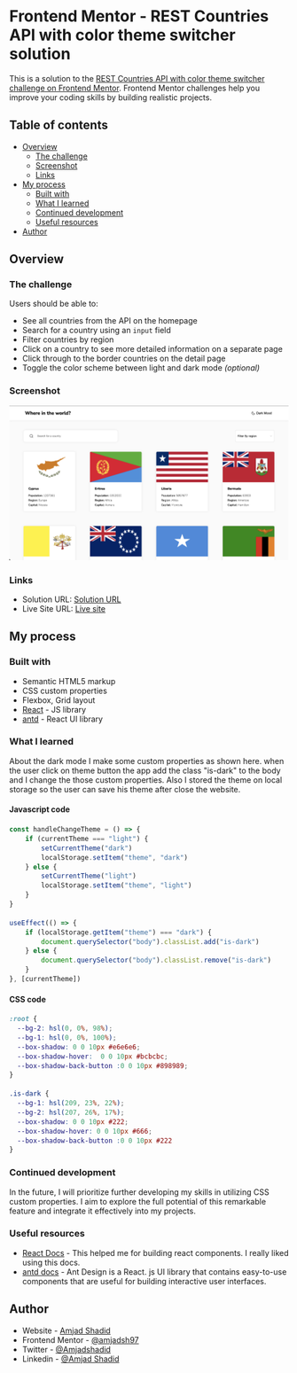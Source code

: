 # Frontend Mentor - REST Countries API with color theme switcher solution

This is a solution to the [REST Countries API with color theme switcher challenge on Frontend Mentor](https://www.frontendmentor.io/challenges/rest-countries-api-with-color-theme-switcher-5cacc469fec04111f7b848ca). Frontend Mentor challenges help you improve your coding skills by building realistic projects.

## Table of contents

- [Overview](#overview)
    - [The challenge](#the-challenge)
    - [Screenshot](#screenshot)
    - [Links](#links)
- [My process](#my-process)
    - [Built with](#built-with)
    - [What I learned](#what-i-learned)
    - [Continued development](#continued-development)
    - [Useful resources](#useful-resources)
- [Author](#author)

## Overview

### The challenge

Users should be able to:

- See all countries from the API on the homepage
- Search for a country using an `input` field
- Filter countries by region
- Click on a country to see more detailed information on a separate page
- Click through to the border countries on the detail page
- Toggle the color scheme between light and dark mode *(optional)*

### Screenshot

![](./project-image.png)

### Links

- Solution URL: [Solution URL](https://github.com/amjadsh97/rest-countires-api)
- Live Site URL: [Live site](https://rest-countires-api.vercel.app/)

## My process

### Built with

- Semantic HTML5 markup
- CSS custom properties
- Flexbox, Grid layout
- [React](https://reactjs.org/) - JS library
- [antd](https://ant.design/) - React UI library

### What I learned

About the dark mode I make some custom properties as shown here. when the user click on theme button the 
app add the class "is-dark" to the body and I change the those custom properties. Also I stored the theme on local storage
so the user can save his theme after close the website.

#### Javascript code
```js
const handleChangeTheme = () => {
	if (currentTheme === "light") {
		setCurrentTheme("dark")
		localStorage.setItem("theme", "dark")
	} else {
		setCurrentTheme("light")
		localStorage.setItem("theme", "light")
	}
}

useEffect(() => {
	if (localStorage.getItem("theme") === "dark") {
		document.querySelector("body").classList.add("is-dark")
	} else {
		document.querySelector("body").classList.remove("is-dark")
	}
}, [currentTheme])
```

#### CSS code
```css
:root {
  --bg-2: hsl(0, 0%, 98%);
  --bg-1: hsl(0, 0%, 100%);
  --box-shadow: 0 0 10px #e6e6e6;
  --box-shadow-hover:  0 0 10px #bcbcbc;
  --box-shadow-back-button :0 0 10px #898989;
}

.is-dark {
  --bg-1: hsl(209, 23%, 22%);
  --bg-2: hsl(207, 26%, 17%);
  --box-shadow: 0 0 10px #222;
  --box-shadow-hover: 0 0 10px #666;
  --box-shadow-back-button :0 0 10px #222
}
```

### Continued development

In the future, I will prioritize further developing my skills in utilizing CSS custom properties. I aim to explore the full potential of this remarkable feature and integrate it effectively into my projects.

### Useful resources

- [React Docs](https://react.dev/) - This helped me for building react components. I really liked using this docs.
- [antd docs](https://ant.design/) -
  Ant Design is a React. js UI library that contains easy-to-use components that are useful for building interactive user interfaces.

## Author

- Website - [Amjad Shadid](https://amjadshadid.vercel.app/)
- Frontend Mentor - [@amjadsh97](https://www.frontendmentor.io/profile/amjadsh97)
- Twitter - [@Amjadshadid](https://twitter.com/Amjadshadid)
- Linkedin - [@Amjad Shadid](https://www.linkedin.com/in/amjad-shadid-134355134/)